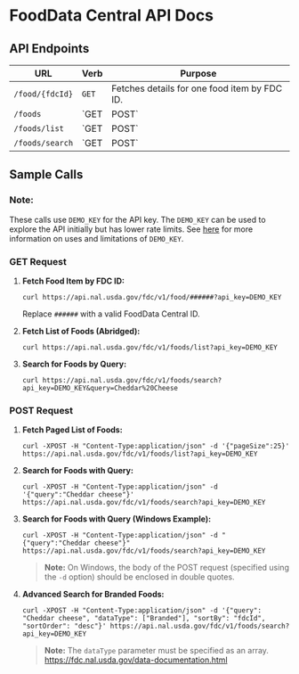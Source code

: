 
# FoodData Central API Docs

## API Endpoints

| URL                  | Verb       | Purpose                                                        |
|----------------------|------------|----------------------------------------------------------------|
| `/food/{fdcId}`       | `GET`      | Fetches details for one food item by FDC ID.                   |
| `/foods`             | `GET | POST` | Fetches details for multiple food items using input FDC IDs.    |
| `/foods/list`        | `GET | POST` | Returns a paged list of foods, in the 'abridged' format.        |
| `/foods/search`      | `GET | POST` | Returns a list of foods that matched search (query) keywords.   |

## Sample Calls

### Note:
These calls use `DEMO_KEY` for the API key. The `DEMO_KEY` can be used to explore the API initially but has lower rate limits. See [here](#) for more information on uses and limitations of `DEMO_KEY`.

### GET Request

1. **Fetch Food Item by FDC ID:**
   
   ```
   curl https://api.nal.usda.gov/fdc/v1/food/######?api_key=DEMO_KEY
   ```

   Replace `######` with a valid FoodData Central ID.

2. **Fetch List of Foods (Abridged):**

   ```
   curl https://api.nal.usda.gov/fdc/v1/foods/list?api_key=DEMO_KEY
   ```

3. **Search for Foods by Query:**

   ```
   curl https://api.nal.usda.gov/fdc/v1/foods/search?api_key=DEMO_KEY&query=Cheddar%20Cheese
   ```

### POST Request

1. **Fetch Paged List of Foods:**

   ```
   curl -XPOST -H "Content-Type:application/json" -d '{"pageSize":25}' https://api.nal.usda.gov/fdc/v1/foods/list?api_key=DEMO_KEY
   ```

2. **Search for Foods with Query:**

   ```
   curl -XPOST -H "Content-Type:application/json" -d '{"query":"Cheddar cheese"}' https://api.nal.usda.gov/fdc/v1/foods/search?api_key=DEMO_KEY
   ```

3. **Search for Foods with Query (Windows Example):**

   ```
   curl -XPOST -H "Content-Type:application/json" -d "{"query":"Cheddar cheese"}" https://api.nal.usda.gov/fdc/v1/foods/search?api_key=DEMO_KEY
   ```

   > **Note:** On Windows, the body of the POST request (specified using the `-d` option) should be enclosed in double quotes.

4. **Advanced Search for Branded Foods:**

   ```
   curl -XPOST -H "Content-Type:application/json" -d '{"query": "Cheddar cheese", "dataType": ["Branded"], "sortBy": "fdcId", "sortOrder": "desc"}' https://api.nal.usda.gov/fdc/v1/foods/search?api_key=DEMO_KEY
   ```

   > **Note:** The `dataType` parameter must be specified as an array.
    https://fdc.nal.usda.gov/data-documentation.html
